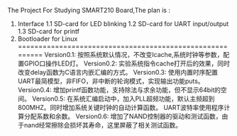 The Project For Studying SMART210 Board,The plan is :
1. Interface
	1.1 SD-card for LED blinking
	1.2 SD-card for UART input/output
	1.3 SD-card for printf
2. Bootloader for Linux
=========================================================
Version0.1:
	按照系统默认情况，不改变Icache,系统时钟等参数，配置GPIO口操作LED灯。
Version0.2:
	实验系统指令cache打开后的效果，同时改变delay函数为C语言内嵌汇编的方式。
Version0.3:
	使用内置时序配置UART最简模型，非FIFO，非中断的轮询模式，实现输出功能puts。
Version0.4:
	增加printf函数功能，支持除法与求余功能，但不显示64bit的空间。
Version0.5:
	在系统汇编启动中，加入PLL超频功能，默认主频超到800MHZ。同时增加系统关键时钟的自动计算函数。
	UART波特率使用程序计算分配系数和余数。
Version0.6:
	增加了NAND控制器的驱动和测试函数，由于nand经常擦除会损坏其寿命，这里屏蔽了相关测试函数。
